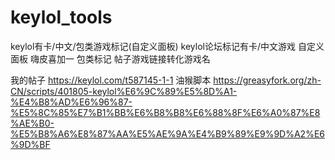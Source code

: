 # keylol_tools
keylol有卡/中文/包类游戏标记(自定义面板)
keylol论坛标记有卡/中文游戏 自定义面板 嗨皮喜加一 包类标记 帖子游戏链接转化游戏名

我的帖子  https://keylol.com/t587145-1-1
油猴脚本  https://greasyfork.org/zh-CN/scripts/401805-keylol%E6%9C%89%E5%8D%A1-%E4%B8%AD%E6%96%87-%E5%8C%85%E7%B1%BB%E6%B8%B8%E6%88%8F%E6%A0%87%E8%AE%B0-%E5%B8%A6%E8%87%AA%E5%AE%9A%E4%B9%89%E9%9D%A2%E6%9D%BF
